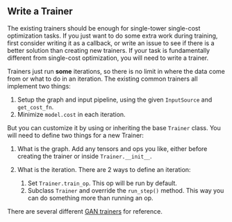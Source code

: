 
## Write a Trainer

The existing trainers should be enough for single-tower single-cost optimization tasks.
If you just want to do some extra work during training, first consider writing it as a callback,
or write an issue to see if there is a better solution than creating new trainers.
If your task is fundamentally different from single-cost optimization, you will need to write a trainer.


Trainers just run __some__ iterations, so there is no limit in where the data come from or what to do in an iteration.
The existing common trainers all implement two things:
1. Setup the graph and input pipeline, using the given `InputSource` and `get_cost_fn`.
2. Minimize `model.cost` in each iteration.

But you can customize it by using or inheriting the base `Trainer` class.
You will need to define two things for a new Trainer:

1. What is the graph.
	Add any tensors and ops you like, either before creating the trainer or inside `Trainer.__init__`.

2. What is the iteration. There are 2 ways to define an iteration:
	1. Set `Trainer.train_op`. This op will be run by default.
	2. Subclass `Trainer` and override the `run_step()` method. This way you can do something more than running an op.

There are several different [GAN trainers](../../examples/GAN/GAN.py) for reference.
